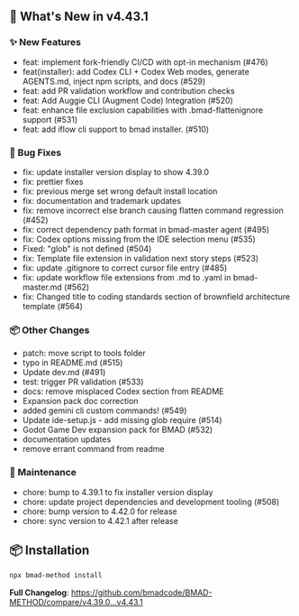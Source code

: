 ## 🚀 What's New in v4.43.1

### ✨ New Features
- feat: implement fork-friendly CI/CD with opt-in mechanism (#476)
- feat(installer): add Codex CLI + Codex Web modes, generate AGENTS.md, inject npm scripts, and docs (#529)
- feat: add PR validation workflow and contribution checks
- feat: Add Auggie CLI (Augment Code) Integration (#520)
- feat: enhance file exclusion capabilities with .bmad-flattenignore support (#531)
- feat: add iflow cli support to bmad installer.  (#510)

### 🐛 Bug Fixes
- fix: update installer version display to show 4.39.0
- fix: prettier fixes
- fix: previous merge set wrong default install location
- fix: documentation and trademark updates
- fix: remove incorrect else branch causing flatten command regression (#452)
- fix: correct dependency path format in bmad-master agent (#495)
- fix: Codex options missing from the IDE selection menu (#535)
- Fixed: "glob" is not defined (#504)
- fix: Template file extension in validation next story steps (#523)
- fix: update .gitignore to correct cursor file entry (#485)
- fix: update workflow file extensions from .md to .yaml in bmad-master.md (#562)
- fix: Changed title to coding standards section of brownfield architecture template (#564)

### 📦 Other Changes
- patch: move script to tools folder
- typo in README.md (#515)
- Update dev.md (#491)
- test: trigger PR validation (#533)
- docs: remove misplaced Codex section from README
- Expansion pack doc correction
- added gemini cli custom commands! (#549)
- Update ide-setup.js - add missing glob require (#514)
- Godot Game Dev expansion pack for BMAD (#532)
- documentation updates
- remove errant command from readme

### 🔧 Maintenance
- chore: bump to 4.39.1 to fix installer version display
- chore: update project dependencies and development tooling (#508)
- chore: bump version to 4.42.0 for release
- chore: sync version to 4.42.1 after release


## 📦 Installation

```bash
npx bmad-method install
```

**Full Changelog**: https://github.com/bmadcode/BMAD-METHOD/compare/v4.39.0...v4.43.1
